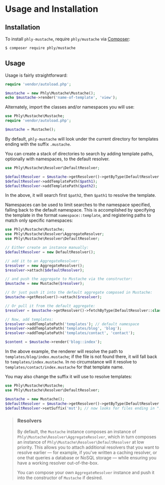 # Usage and Installation 

## Installation

To install `phly-mustache`, require ``phly/mustache`` via
[Composer](http://getcomposer.org):

```bash
$ composer require phly/mustache
```

## Usage

Usage is fairly straightforward:

```php
require 'vendor/autoload.php';

$mustache = new Phly\Mustache\Mustache();
echo $mustache->render('name-of-template', 'view');
```

Alternately, import the classes and/or namespaces you will use:

```php
use Phly\Mustache\Mustache;
require 'vendor/autoload.php';

$mustache = Mustache();
```

By default, `phly-mustache` will look under the current directory for templates
ending with the suffix `.mustache`.

You can create a stack of directories to search by adding template paths,
optionally with namespaces, to the default resolver.

```php
use Phly\Mustache\Resolver\DefaultResolver;

$defaultResolver = $mustache->getResolver()->getByType(DefaultResolver::class);
$defaultResolver->addTemplatePath($path1);
$defaultResolver->addTemplatePath($path2);
```

In the above, it will search first `$path2`, then `$path1` to resolve the template.

Namespaces can be used to limit searches to the namespace specified, falling
back to the default namespace. This is accomplished by specifying the template
in the format `namespace::template`, and registering paths to match only
specific namespaces:

```php
use Phly\Mustache\Mustache;
use Phly\Mustache\Resolver\AggregateResolver;
use Phly\Mustache\Resolver\DefaultResolver;

// Either create an instance manually:
$defaultResolver = new DefaultResolver();

// add it to an AggregateResolver:
$resolver = new AggregateResolver();
$resolver->attach($defaultResolver);

// and push the aggregate to Mustache via the constructor:
$mustache = new Mustache($resolver);

// Or just push it into the default aggregate composed in Mustache:
$mustache->getResolver()->attach($resolver);

// Or pull it from the default aggregate:
$resolver = $mustache->getResolver()->fetchByType(DefaultResolver::class);

// Now, add templates:
$resolver->addTemplatePath('templates'); // default namespace
$resolver->addTemplatePath('templates/blog', 'blog');
$resolver->addTemplatePath('templates/contact', 'contact');

$content = $mustache->render('blog::index');
```

In the above example, the renderer will resolve the path to
`templates/blog/index.mustache`; if the file is not found there, it will fall
back to `templates/index.mustache`. In no circumstance will it resolve to
`templates/contact/index.mustache` for that template name.

You may also change the suffix it will use to resolve templates:

```php
use Phly\Mustache\Mustache;
use Phly\Mustache\Resolver\DefaultResolver;

$mustache = new Mustache();
$defaultResolver = $mustache->getResolver()->getByType(DefaultResolver::class);
$defaultResolver->setSuffix('mst'); // now looks for files ending in ".mst"
```

> ### Resolvers
>
> By default, the `Mustache` instance composes an instance of
> `Phly\Mustache\Resolver\AggregateResolver`, which in turn composes an instance
> of `Phly\Mustache\Resolver\DefaultResolver` at low priority. This
> allows you to attach additional resolvers that you want to resolve earlier —
> for example, if you've written a caching resolver, or one that queries a
> database or NoSQL storage — while ensuring you have a working resolver
> out-of-the-box.
>
> You can compose your own `AggregateResolver` instance and push it into the
> constructor of `Mustache` if desired.
